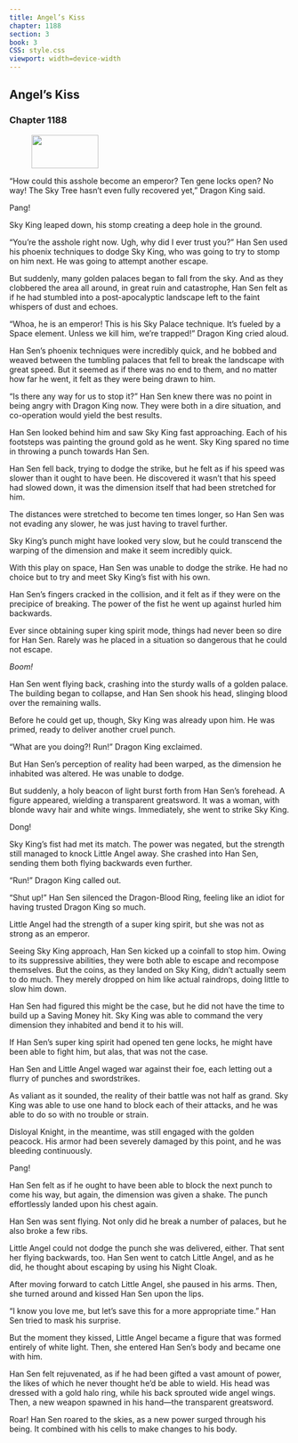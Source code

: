 ```yaml
---
title: Angel’s Kiss
chapter: 1188
section: 3
book: 3
CSS: style.css
viewport: width=device-width
---
```


## Angel’s Kiss

### Chapter 1188

<figure>
	<img src="../Images/gem.gif" alt="" id="gem" width="120" height="60" />
</figure>

“How could this asshole become an emperor? Ten gene locks open? No way! The Sky Tree hasn’t even fully recovered yet,” Dragon King said.

Pang!

Sky King leaped down, his stomp creating a deep hole in the ground.

“You’re the asshole right now. Ugh, why did I ever trust you?” Han Sen used his phoenix techniques to dodge Sky King, who was going to try to stomp on him next. He was going to attempt another escape.

But suddenly, many golden palaces began to fall from the sky. And as they clobbered the area all around, in great ruin and catastrophe, Han Sen felt as if he had stumbled into a post-apocalyptic landscape left to the faint whispers of dust and echoes.

“Whoa, he is an emperor! This is his Sky Palace technique. It’s fueled by a Space element. Unless we kill him, we’re trapped!” Dragon King cried aloud.

Han Sen’s phoenix techniques were incredibly quick, and he bobbed and weaved between the tumbling palaces that fell to break the landscape with great speed. But it seemed as if there was no end to them, and no matter how far he went, it felt as they were being drawn to him.

“Is there any way for us to stop it?” Han Sen knew there was no point in being angry with Dragon King now. They were both in a dire situation, and co-operation would yield the best results.

Han Sen looked behind him and saw Sky King fast approaching. Each of his footsteps was painting the ground gold as he went. Sky King spared no time in throwing a punch towards Han Sen.

Han Sen fell back, trying to dodge the strike, but he felt as if his speed was slower than it ought to have been. He discovered it wasn’t that his speed had slowed down, it was the dimension itself that had been stretched for him.

The distances were stretched to become ten times longer, so Han Sen was not evading any slower, he was just having to travel further.

Sky King’s punch might have looked very slow, but he could transcend the warping of the dimension and make it seem incredibly quick.

With this play on space, Han Sen was unable to dodge the strike. He had no choice but to try and meet Sky King’s fist with his own.

Han Sen’s fingers cracked in the collision, and it felt as if they were on the precipice of breaking. The power of the fist he went up against hurled him backwards.

Ever since obtaining super king spirit mode, things had never been so dire for Han Sen. Rarely was he placed in a situation so dangerous that he could not escape.

*Boom!*

Han Sen went flying back, crashing into the sturdy walls of a golden palace. The building began to collapse, and Han Sen shook his head, slinging blood over the remaining walls.

Before he could get up, though, Sky King was already upon him. He was primed, ready to deliver another cruel punch.

“What are you doing?! Run!” Dragon King exclaimed.

But Han Sen’s perception of reality had been warped, as the dimension he inhabited was altered. He was unable to dodge.

But suddenly, a holy beacon of light burst forth from Han Sen’s forehead. A figure appeared, wielding a transparent greatsword. It was a woman, with blonde wavy hair and white wings. Immediately, she went to strike Sky King.

Dong!

Sky King’s fist had met its match. The power was negated, but the strength still managed to knock Little Angel away. She crashed into Han Sen, sending them both flying backwards even further.

“Run!” Dragon King called out.

“Shut up!” Han Sen silenced the Dragon-Blood Ring, feeling like an idiot for having trusted Dragon King so much.

Little Angel had the strength of a super king spirit, but she was not as strong as an emperor.

Seeing Sky King approach, Han Sen kicked up a coinfall to stop him. Owing to its suppressive abilities, they were both able to escape and recompose themselves. But the coins, as they landed on Sky King, didn’t actually seem to do much. They merely dropped on him like actual raindrops, doing little to slow him down.

Han Sen had figured this might be the case, but he did not have the time to build up a Saving Money hit. Sky King was able to command the very dimension they inhabited and bend it to his will.

If Han Sen’s super king spirit had opened ten gene locks, he might have been able to fight him, but alas, that was not the case.

Han Sen and Little Angel waged war against their foe, each letting out a flurry of punches and swordstrikes.

As valiant as it sounded, the reality of their battle was not half as grand. Sky King was able to use one hand to block each of their attacks, and he was able to do so with no trouble or strain.

Disloyal Knight, in the meantime, was still engaged with the golden peacock. His armor had been severely damaged by this point, and he was bleeding continuously.

Pang!

Han Sen felt as if he ought to have been able to block the next punch to come his way, but again, the dimension was given a shake. The punch effortlessly landed upon his chest again.

Han Sen was sent flying. Not only did he break a number of palaces, but he also broke a few ribs.

Little Angel could not dodge the punch she was delivered, either. That sent her flying backwards, too. Han Sen went to catch Little Angel, and as he did, he thought about escaping by using his Night Cloak.

After moving forward to catch Little Angel, she paused in his arms. Then, she turned around and kissed Han Sen upon the lips.

“I know you love me, but let’s save this for a more appropriate time.” Han Sen tried to mask his surprise.

But the moment they kissed, Little Angel became a figure that was formed entirely of white light. Then, she entered Han Sen’s body and became one with him.

Han Sen felt rejuvenated, as if he had been gifted a vast amount of power, the likes of which he never thought he’d be able to wield. His head was dressed with a gold halo ring, while his back sprouted wide angel wings. Then, a new weapon spawned in his hand—the transparent greatsword.

Roar! Han Sen roared to the skies, as a new power surged through his being. It combined with his cells to make changes to his body.